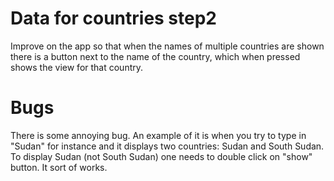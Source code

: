 # Data for countries step2

Improve on the app so that when the names of multiple countries are shown there
is a button next to the name of the country, which when pressed shows the view
for that country.

# Bugs

There is some annoying bug. An example of it is when you try to type in "Sudan"
for instance and it displays two countries: Sudan and South Sudan. To display
Sudan (not South Sudan) one needs to double click on "show" button. It sort of
works.
